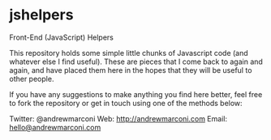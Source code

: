 jshelpers
=========

Front-End (JavaScript) Helpers

This repository holds some simple little chunks of Javascript code (and whatever else I find useful). These are pieces that I come back to again and again, and have placed them here in the hopes that they will be useful to other people.

If you have any suggestions to make anything you find here better, feel free to fork the repository or get in touch using one of the methods below:


Twitter: @andrewmarconi
Web: http://andrewmarconi.com
Email: hello@andrewmarconi.com
